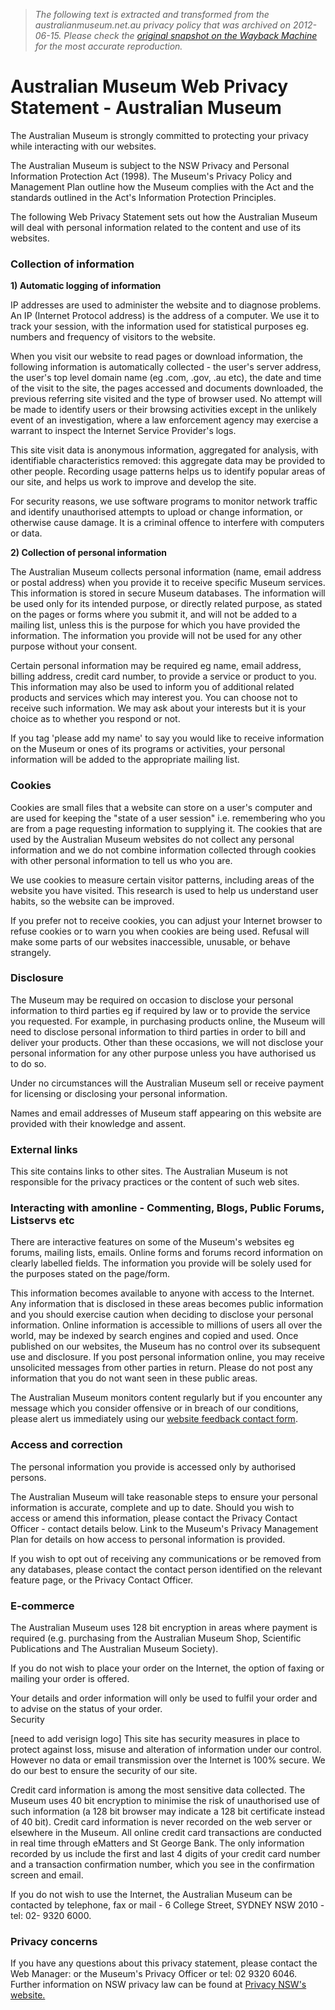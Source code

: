 > *The following text is extracted and transformed from the australianmuseum.net.au privacy policy that was archived on 2012-06-15. Please check the [original snapshot on the Wayback Machine](https://web.archive.org/web/20120615100601id_/http%3A//australianmuseum.net.au/privacy) for the most accurate reproduction.*

# Australian Museum Web Privacy Statement - Australian Museum

The Australian Museum is strongly committed to protecting your privacy while interacting with our websites.

The Australian Museum is subject to the NSW Privacy and Personal Information Protection Act (1998). The Museum's Privacy Policy and Management Plan outline how the Museum complies with the Act and the standards outlined in the Act's Information Protection Principles.

The following Web Privacy Statement sets out how the Australian Museum will deal with personal information related to the content and use of its websites.

### Collection of information

**1) Automatic logging of information**

IP addresses are used to administer the website and to diagnose problems. An IP (Internet Protocol address) is the address of a computer. We use it to track your session, with the information used for statistical purposes eg. numbers and frequency of visitors to the website.

When you visit our website to read pages or download information, the following information is automatically collected - the user's server address, the user's top level domain name (eg .com, .gov, .au etc), the date and time of the visit to the site, the pages accessed and documents downloaded, the previous referring site visited and the type of browser used. No attempt will be made to identify users or their browsing activities except in the unlikely event of an investigation, where a law enforcement agency may exercise a warrant to inspect the Internet Service Provider's logs.

This site visit data is anonymous information, aggregated for analysis, with identifiable characteristics removed: this aggregate data may be provided to other people. Recording usage patterns helps us to identify popular areas of our site, and helps us work to improve and develop the site.

For security reasons, we use software programs to monitor network traffic and identify unauthorised attempts to upload or change information, or otherwise cause damage. It is a criminal offence to interfere with computers or data.

**2) Collection of personal information**

The Australian Museum collects personal information (name, email address or postal address) when you provide it to receive specific Museum services. This information is stored in secure Museum databases. The information will be used only for its intended purpose, or directly related purpose, as stated on the pages or forms where you submit it, and will not be added to a mailing list, unless this is the purpose for which you have provided the information. The information you provide will not be used for any other purpose without your consent.

Certain personal information may be required eg name, email address, billing address, credit card number, to provide a service or product to you. This information may also be used to inform you of additional related products and services which may interest you. You can choose not to receive such information. We may ask about your interests but it is your choice as to whether you respond or not.

If you tag 'please add my name' to say you would like to receive information on the Museum or ones of its programs or activities, your personal information will be added to the appropriate mailing list.

### Cookies

Cookies are small files that a website can store on a user's computer and are used for keeping the "state of a user session" i.e. remembering who you are from a page requesting information to supplying it. The cookies that are used by the Australian Museum websites do not collect any personal information and we do not combine information collected through cookies with other personal information to tell us who you are.

We use cookies to measure certain visitor patterns, including areas of the website you have visited. This research is used to help us understand user habits, so the website can be improved.

If you prefer not to receive cookies, you can adjust your Internet browser to refuse cookies or to warn you when cookies are being used. Refusal will make some parts of our websites inaccessible, unusable, or behave strangely.

### Disclosure

The Museum may be required on occasion to disclose your personal information to third parties eg if required by law or to provide the service you requested. For example, in purchasing products online, the Museum will need to disclose personal information to third parties in order to bill and deliver your products. Other than these occasions, we will not disclose your personal information for any other purpose unless you have authorised us to do so.

Under no circumstances will the Australian Museum sell or receive payment for licensing or disclosing your personal information.

Names and email addresses of Museum staff appearing on this website are provided with their knowledge and assent.

### External links

This site contains links to other sites. The Australian Museum is not responsible for the privacy practices or the content of such web sites.

### Interacting with amonline - Commenting, Blogs, Public Forums, Listservs etc

There are interactive features on some of the Museum's websites eg forums, mailing lists, emails. Online forms and forums record information on clearly labelled fields. The information you provide will be solely used for the purposes stated on the page/form.

This information becomes available to anyone with access to the Internet. Any information that is disclosed in these areas becomes public information and you should exercise caution when deciding to disclose your personal information. Online information is accessible to millions of users all over the world, may be indexed by search engines and copied and used. Once published on our websites, the Museum has no control over its subsequent use and disclosure. If you post personal information online, you may receive unsolicited messages from other parties in return. Please do not post any information that you do not want seen in these public areas.

The Australian Museum monitors content regularly but if you encounter any message which you consider offensive or in breach of our conditions, please alert us immediately using our [website feedback contact form](http://www.ausmuseum.syduat.rroom.net/Contact/Website).

### Access and correction

The personal information you provide is accessed only by authorised persons.

The Australian Museum will take reasonable steps to ensure your personal information is accurate, complete and up to date. Should you wish to access or amend this information, please contact the Privacy Contact Officer - contact details below. Link to the Museum's Privacy Management Plan for details on how access to personal information is provided.

If you wish to opt out of receiving any communications or be removed from any databases, please contact the contact person identified on the relevant feature page, or the Privacy Contact Officer.

### E-commerce

The Australian Museum uses 128 bit encryption in areas where payment is required (e.g. purchasing from the Australian Museum Shop, Scientific Publications and The Australian Museum Society).

If you do not wish to place your order on the Internet, the option of faxing or mailing your order is offered.

Your details and order information will only be used to fulfil your order and to advise on the status of your order.  
Security

[need to add verisign logo] This site has security measures in place to protect against loss, misuse and alteration of information under our control. However no data or email transmission over the Internet is 100% secure. We do our best to ensure the security of our site.

Credit card information is among the most sensitive data collected. The Museum uses 40 bit encryption to minimise the risk of unauthorised use of such information (a 128 bit browser may indicate a 128 bit certificate instead of 40 bit). Credit card information is never recorded on the web server or elsewhere in the Museum. All online credit card transactions are conducted in real time through eMatters and St George Bank. The only information recorded by us include the first and last 4 digits of your credit card number and a transaction confirmation number, which you see in the confirmation screen and email.

If you do not wish to use the Internet, the Australian Museum can be contacted by telephone, fax or mail - 6 College Street, SYDNEY NSW 2010 - tel: 02- 9320 6000.

### Privacy concerns

If you have any questions about this privacy statement, please contact the Web Manager: or the Museum's Privacy Officer or tel: 02 9320 6046. Further information on NSW privacy law can be found at [Privacy NSW's website.](http://www.lawlink.nsw.gov.au/privacynsw)
